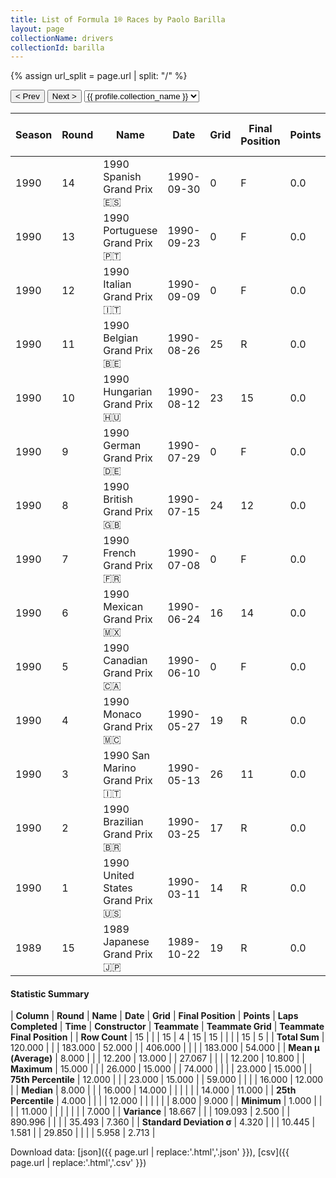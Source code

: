 ```yaml
---
title: List of Formula 1® Races by Paolo Barilla
layout: page
collectionName: drivers
collectionId: barilla
---
```


{% assign url_split = page.url | split: "/" %}
<div id="collection-navigation">
<button onclick="selector.options[selector.selectedIndex-1].value && (window.location = selector.options[selector.selectedIndex-1].value);">&lt; Prev</button>
<button onclick="selector.options[selector.selectedIndex+1].value && (window.location = selector.options[selector.selectedIndex+1].value);">Next &gt;</button>
<select id="selector" onchange="this.options[this.selectedIndex].value && (window.location = this.options[this.selectedIndex].value);">
  {% for collectionId in site.data[page.collectionName].refs %}
    {% if collectionId == page.collectionId %}
      {% assign selected = "selected" %}
    {% else %}
      {% assign selected = "" %}
    {% endif %}
    {% assign profile = site.data[page.collectionName][collectionId].profile %}
    <option value="/f1/{{ page.collectionName }}/{{ collectionId }}/{{ url_split[4] }}" {{ selected }}>{{ profile.collection_name }}</option>
  {% endfor %}
</select>
</div>

| Season | Round | Name | Date | Grid | Final Position | Points | Laps Completed | Time | Constructor | Teammate | Teammate Grid | Teammate Final Position |
|--|--|--|--|--|--|--|--|--|--|--|--|--|
| 1990 | 14 | 1990 Spanish Grand Prix 🇪🇸 | 1990-09-30 | 0 | F | 0.0 | 0 |   | Minardi 🇮🇹 | [Pierluigi Martini 🇮🇹](/f1/drivers/martini) | 11 | R |
| 1990 | 13 | 1990 Portuguese Grand Prix 🇵🇹 | 1990-09-23 | 0 | F | 0.0 | 0 |   | Minardi 🇮🇹 | [Pierluigi Martini 🇮🇹](/f1/drivers/martini) | 16 | 11 |
| 1990 | 12 | 1990 Italian Grand Prix 🇮🇹 | 1990-09-09 | 0 | F | 0.0 | 0 |   | Minardi 🇮🇹 | [Pierluigi Martini 🇮🇹](/f1/drivers/martini) | 15 | R |
| 1990 | 11 | 1990 Belgian Grand Prix 🇧🇪 | 1990-08-26 | 25 | R | 0.0 | 0 |   | Minardi 🇮🇹 | [Pierluigi Martini 🇮🇹](/f1/drivers/martini) | 16 | 15 |
| 1990 | 10 | 1990 Hungarian Grand Prix 🇭🇺 | 1990-08-12 | 23 | 15 | 0.0 | 74 |   | Minardi 🇮🇹 | [Pierluigi Martini 🇮🇹](/f1/drivers/martini) | 14 | R |
| 1990 | 9 | 1990 German Grand Prix 🇩🇪 | 1990-07-29 | 0 | F | 0.0 | 0 |   | Minardi 🇮🇹 | [Pierluigi Martini 🇮🇹](/f1/drivers/martini) | 15 | R |
| 1990 | 8 | 1990 British Grand Prix 🇬🇧 | 1990-07-15 | 24 | 12 | 0.0 | 62 |   | Minardi 🇮🇹 | [Pierluigi Martini 🇮🇹](/f1/drivers/martini) | 18 | R |
| 1990 | 7 | 1990 French Grand Prix 🇫🇷 | 1990-07-08 | 0 | F | 0.0 | 0 |   | Minardi 🇮🇹 | [Pierluigi Martini 🇮🇹](/f1/drivers/martini) | 23 | R |
| 1990 | 6 | 1990 Mexican Grand Prix 🇲🇽 | 1990-06-24 | 16 | 14 | 0.0 | 67 |   | Minardi 🇮🇹 | [Pierluigi Martini 🇮🇹](/f1/drivers/martini) | 7 | 12 |
| 1990 | 5 | 1990 Canadian Grand Prix 🇨🇦 | 1990-06-10 | 0 | F | 0.0 | 0 |   | Minardi 🇮🇹 | [Pierluigi Martini 🇮🇹](/f1/drivers/martini) | 16 | R |
| 1990 | 4 | 1990 Monaco Grand Prix 🇲🇨 | 1990-05-27 | 19 | R | 0.0 | 52 |   | Minardi 🇮🇹 | [Pierluigi Martini 🇮🇹](/f1/drivers/martini) | 8 | R |
| 1990 | 3 | 1990 San Marino Grand Prix 🇮🇹 | 1990-05-13 | 26 | 11 | 0.0 | 59 |   | Minardi 🇮🇹 | [Pierluigi Martini 🇮🇹](/f1/drivers/martini) | 0 | W |
| 1990 | 2 | 1990 Brazilian Grand Prix 🇧🇷 | 1990-03-25 | 17 | R | 0.0 | 38 |   | Minardi 🇮🇹 | [Pierluigi Martini 🇮🇹](/f1/drivers/martini) | 8 | 9 |
| 1990 | 1 | 1990 United States Grand Prix 🇺🇸 | 1990-03-11 | 14 | R | 0.0 | 54 |   | Minardi 🇮🇹 | [Pierluigi Martini 🇮🇹](/f1/drivers/martini) | 2 | 7 |
| 1989 | 15 | 1989 Japanese Grand Prix 🇯🇵 | 1989-10-22 | 19 | R | 0.0 | 0 |   | Minardi 🇮🇹 | [Luis Pérez-Sala 🇪🇸](/f1/drivers/sala) | 14 | R |

#### Statistic Summary

| **Column** | **Round** | **Name** | **Date** | **Grid** | **Final Position** | **Points** | **Laps Completed** | **Time** | **Constructor** | **Teammate** | **Teammate Grid** | **Teammate Final Position** |
| **Row Count** | 15 |  |  | 15 | 4 | 15 | 15 |  |  |  | 15 | 5 |
| **Total Sum** | 120.000 |  |  | 183.000 | 52.000 |  | 406.000 |  |  |  | 183.000 | 54.000 |
| **Mean μ (Average)** | 8.000 |  |  | 12.200 | 13.000 |  | 27.067 |  |  |  | 12.200 | 10.800 |
| **Maximum** | 15.000 |  |  | 26.000 | 15.000 |  | 74.000 |  |  |  | 23.000 | 15.000 |
| **75th Percentile** | 12.000 |  |  | 23.000 | 15.000 |  | 59.000 |  |  |  | 16.000 | 12.000 |
| **Median** | 8.000 |  |  | 16.000 | 14.000 |  |  |  |  |  | 14.000 | 11.000 |
| **25th Percentile** | 4.000 |  |  |  | 12.000 |  |  |  |  |  | 8.000 | 9.000 |
| **Minimum** | 1.000 |  |  |  | 11.000 |  |  |  |  |  |  | 7.000 |
| **Variance** | 18.667 |  |  | 109.093 | 2.500 |  | 890.996 |  |  |  | 35.493 | 7.360 |
| **Standard Deviation σ** | 4.320 |  |  | 10.445 | 1.581 |  | 29.850 |  |  |  | 5.958 | 2.713 |

Download data: [json]({{ page.url | replace:'.html','.json' }}), [csv]({{ page.url | replace:'.html','.csv' }})
